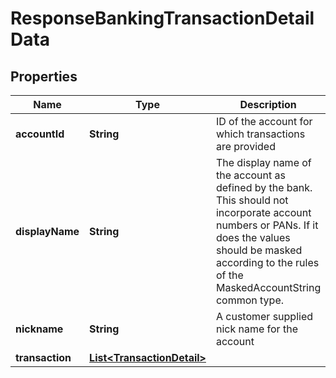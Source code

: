 
# ResponseBankingTransactionDetailData

## Properties
Name | Type | Description | Notes
------------ | ------------- | ------------- | -------------
**accountId** | **String** | ID of the account for which transactions are provided | 
**displayName** | **String** | The display name of the account as defined by the bank.  This should not incorporate account numbers or PANs.  If it does the values should be masked according to the rules of the MaskedAccountString common type. | 
**nickname** | **String** | A customer supplied nick name for the account |  [optional]
**transaction** | [**List&lt;TransactionDetail&gt;**](TransactionDetail.md) |  | 



